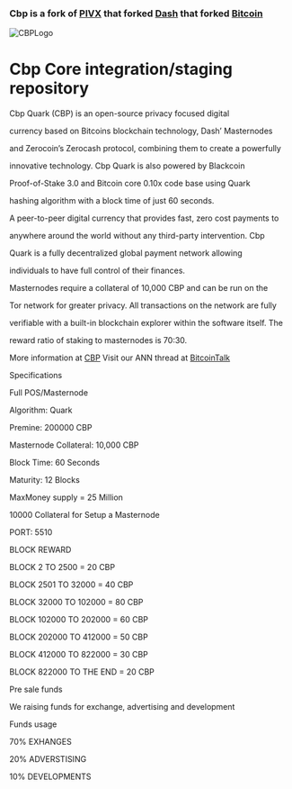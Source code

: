 ### Cbp is a fork of [PIVX](https://github.com/PIVX-Project/PIVX) that forked [Dash](https://github.com/dashpay/dash) that forked [Bitcoin](https://github.com/bitcoin/bitcoinp)

![CBPLogo](https://media.discordapp.net/attachments/456204342991650818/458605393590091776/LOGO3DWGgrey.png?width=300&height=300)

# Cbp Core integration/staging repository


Cbp Quark (CBP) is an open-source privacy focused digital


currency based on Bitcoins blockchain technology, Dash’ Masternodes


and Zerocoin’s Zerocash protocol, combining them to create a powerfully


innovative technology. Cbp Quark is also powered by Blackcoin


Proof-of-Stake 3.0 and Bitcoin core 0.10x code base using Quark


hashing algorithm with a block time of just 60 seconds.


A peer-to-peer digital currency that provides fast, zero cost payments to


anywhere around the world without any third-party intervention. Cbp


Quark is a fully decentralized global payment network allowing


individuals to have full control of their finances.


Masternodes require a collateral of 10,000 CBP and can be run on the


Tor network for greater privacy. All transactions on the network are fully


verifiable with a built-in blockchain explorer within the software itself. The


reward ratio of staking to masternodes is 70:30.


More information at [CBP](http://www.crypto-block-pay.com) Visit our ANN thread at [BitcoinTalk](https://bitcointalk.org/index.php?topic=4900491)


Specifications

Full POS/Masternode


Algorithm: Quark


Premine: 200000 CBP


Masternode Collateral: 10,000 CBP


Block Time: 60 Seconds

Maturity: 12 Blocks

MaxMoney supply = 25 Million 

10000 Collateral for Setup a Masternode

PORT: 5510

BLOCK REWARD

BLOCK    2   TO  2500  = 20  CBP

BLOCK 2501   TO 32000  = 40  CBP

BLOCK 32000  TO 102000 = 80  CBP

BLOCK 102000 TO 202000 = 60  CBP

BLOCK 202000 TO 412000 = 50  CBP

BLOCK 412000 TO 822000 = 30  CBP

BLOCK 822000 TO THE END = 20 CBP

Pre sale funds

We raising funds for exchange, advertising and development

Funds usage 

70% EXHANGES

20% ADVERSTISING 

10% DEVELOPMENTS



